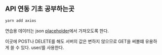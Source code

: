 ## API 연동 기초 공부하는곳

```sh
yarn add axios
```

연습용 데이터는 json [placeholder](https://jsonplaceholder.typicode.com/)에서 가져오도록 한다.

이곳에 POST나 DELETE를 해도 서버의 값은 변하지 않으므로 GET을 써볼떄 유용하게 쓸 수 있다. user/를 사용한다.
